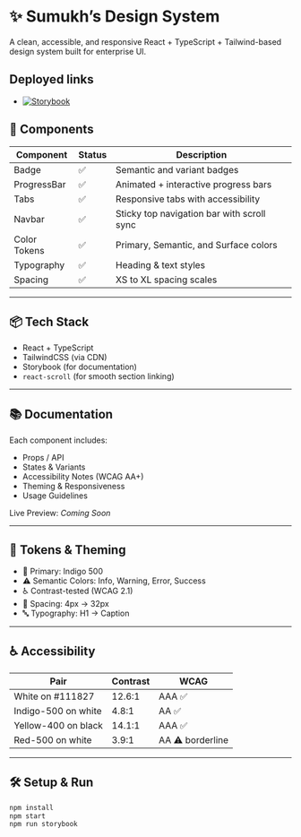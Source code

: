 # ✨ Sumukh’s Design System

A clean, accessible, and responsive React + TypeScript + Tailwind-based design system built for enterprise UI.

## Deployed links

- [![Storybook](https://cdn.jsdelivr.net/gh/storybookjs/brand@main/badge/badge-storybook.svg)](https://6804c28ddb0069525481e3ba-wfshxkdvvm.chromatic.com/)

## 🚀 Components

| Component    | Status | Description |
|--------------|--------|-------------|
| Badge        | ✅     | Semantic and variant badges |
| ProgressBar  | ✅     | Animated + interactive progress bars |
| Tabs         | ✅     | Responsive tabs with accessibility |
| Navbar       | ✅     | Sticky top navigation bar with scroll sync |
| Color Tokens | ✅     | Primary, Semantic, and Surface colors |
| Typography   | ✅     | Heading & text styles |
| Spacing      | ✅     | XS to XL spacing scales |

---

## 📦 Tech Stack

- React + TypeScript
- TailwindCSS (via CDN)
- Storybook (for documentation)
- `react-scroll` (for smooth section linking)

---

## 📚 Documentation

Each component includes:

- Props / API
- States & Variants
- Accessibility Notes (WCAG AA+)
- Theming & Responsiveness
- Usage Guidelines

Live Preview: _Coming Soon_

---

## 🧪 Tokens & Theming

- 🎨 Primary: Indigo 500
- ⚠️ Semantic Colors: Info, Warning, Error, Success
- ♿ Contrast-tested (WCAG 2.1)
- 📏 Spacing: 4px → 32px
- 🔤 Typography: H1 → Caption

---

## ♿ Accessibility

| Pair                    | Contrast | WCAG |
|-------------------------|----------|------|
| White on #111827        | 12.6:1   | AAA ✅ |
| Indigo-500 on white     | 4.8:1    | AA ✅ |
| Yellow-400 on black     | 14.1:1   | AAA ✅ |
| Red-500 on white        | 3.9:1    | AA ⚠️ borderline |

---

## 🛠️ Setup & Run

```bash
npm install
npm start
npm run storybook
